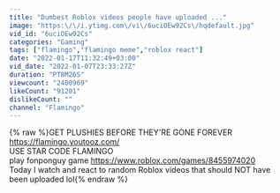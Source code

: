 ```yaml
---
title: "Dumbest Roblox videos people have uploaded ..."
image: "https:\/\/i.ytimg.com\/vi\/6uciOEw92Cs\/hqdefault.jpg"
vid_id: "6uciOEw92Cs"
categories: "Gaming"
tags: ["flamingo","flamingo meme","roblox react"]
date: "2022-01-17T11:32:49+03:00"
vid_date: "2022-01-07T23:33:27Z"
duration: "PT8M26S"
viewcount: "2400969"
likeCount: "91201"
dislikeCount: ""
channel: "Flamingo"
---
```

{% raw %}GET PLUSHIES BEFORE THEY'RE GONE FOREVER <a rel="nofollow" target="blank" href="https://flamingo.youtooz.com/">https://flamingo.youtooz.com/</a><br />USE STAR CODE FLAMINGO<br />play fonponguy game <a rel="nofollow" target="blank" href="https://www.roblox.com/games/8455974020">https://www.roblox.com/games/8455974020</a><br />Today I watch and react to random Roblox videos that should NOT have been uploaded lol{% endraw %}

